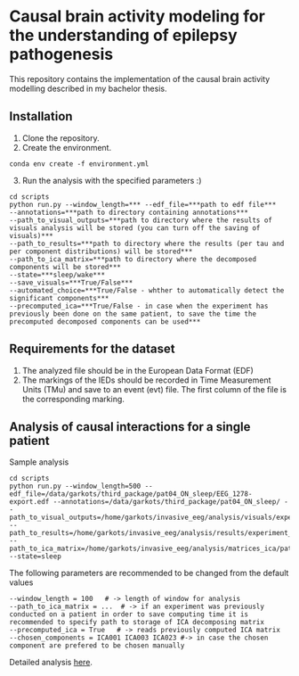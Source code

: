 # Causal brain activity modeling for the understanding of epilepsy pathogenesis

This repository contains the implementation of the causal brain activity modelling described in my bachelor thesis. 

## Installation
1. Clone the repository.
2. Create the environment.
```
conda env create -f environment.yml
```
3. Run the analysis with the specified parameters :) 
```
cd scripts
python run.py --window_length=*** --edf_file=***path to edf file*** 
--annotations=***path to directory containing annotations*** 
--path_to_visual_outputs=***path to directory where the results of visuals analysis will be stored (you can turn off the saving of visuals)*** 
--path_to_results=***path to directory where the results (per tau and per component distributions) will be stored*** 
--path_to_ica_matrix=***path to directory where the decomposed components will be stored***
--state=***sleep/wake***
--save_visuals=***True/False***
--automated_choice=***True/False - whther to automatically detect the significant components***
--precomputed_ica=***True/False - in case when the experiment has previously been done on the same patient, to save the time the precomputed decomposed components can be used***
```

## Requirements for the dataset
1) The analyzed file should be in the European Data Format (EDF)
2) The markings of the IEDs should be recorded in Time Measurement Units (TMu) and save to an event (evt) file. The first column of the file is the corresponding marking.

## Analysis of causal interactions for a single patient 

Sample analysis
```
cd scripts
python run.py --window_length=500 --edf_file=/data/garkots/third_package/pat04_ON_sleep/EEG_1278-export.edf --annotations=/data/garkots/third_package/pat04_ON_sleep/ --path_to_visual_outputs=/home/garkots/invasive_eeg/analysis/visuals/experiment_window_500/pat4/sleep --path_to_results=/home/garkots/invasive_eeg/analysis/results/experiment_window_500/pat4/sleep --path_to_ica_matrix=/home/garkots/invasive_eeg/analysis/matrices_ica/pat4/sleep --state=sleep
```
The following parameters are recommended to be changed from the default values

```
--window_length = 100   # -> length of window for analysis
--path_to_ica_matrix = ...  # -> if an experiment was previously conducted on a patient in order to save computing time it is recommended to specify path to storage of ICA decomposing matrix
--precomputed_ica = True   # -> reads previously computed ICA matrix 
--chosen_components = ICA001 ICA003 ICA023 #-> in case the chosen component are prefered to be chosen manually 
```


Detailed analysis [here](https://docs.google.com/presentation/d/1pNNhWa_rgkRxldGc8owuecJ4eIycxf3pHaG_A0dXX5g/edit?usp=sharing).
